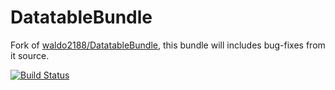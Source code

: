 DatatableBundle
===============

Fork of [waldo2188/DatatableBundle](https://github.com/waldo2188/DatatableBundle), this bundle will includes bug-fixes from it source.

[![Build Status](https://travis-ci.org/code-verse/DatatableBundle.svg?branch=master)](https://travis-ci.org/code-verse/DatatableBundle)

